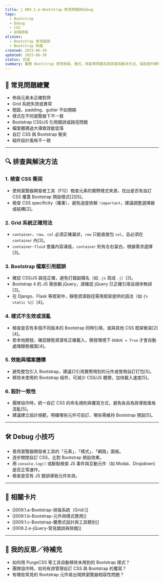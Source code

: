 ```yaml
---
title: 📌 009.1.e-Bootstrap-常見問題與Debug
tags:
  - Bootstrap
  - Debug
  - CSS
  - 前端排版
aliases:
  - Bootstrap 常見錯誤
  - Bootstrap 除錯
created: 2025-06-30
updated: 2025-06-30
status: 完成
summary: 彙整 Bootstrap 常見排版、樣式、效能等問題及其排查與解決方法，協助提升開發效率與維護品質。
---
```


## 🐞 常見問題總覽

- 佈局元素未正確對齊
- Grid 系統失效或異常
- 間距、padding、gutter 不如預期
- 樣式在不同瀏覽器下不一致
- Bootstrap CSS/JS 引用錯誤或路徑問題
- 檔案體積過大導致效能低落
- 自訂 CSS 與 Bootstrap 衝突
- 組件設計風格不一致

---

## 🔍 排查與解決方法

### 1. 檢查 CSS 衝突

- 使用瀏覽器開發者工具（F12）檢查元素的實際樣式來源，找出是否有自訂 CSS 覆蓋 Bootstrap 預設樣式[2][5]。
- 檢查 CSS specificity（權重），避免過度依賴 `!important`，建議調整選擇器或結構[2]。

### 2. Grid 系統正確用法

- `container`、`row`、`col` 必須正確巢狀，`row` 只能直接包 `col`，且必須在 `container` 內[3]。
- `container-fluid` 會讓內容滿版，`container` 則有左右留白，根據需求選擇[3]。

### 3. Bootstrap 檔案引用錯誤

- 確認 CSS/JS 路徑正確，避免打錯副檔名（如 `.js` 寫成 `.j`）[3]。
- Bootstrap 4 的 JS 需依賴 jQuery，請確認 jQuery 已正確引用且順序無誤[3]。
- 在 Django、Flask 等框架中，靜態資源路徑需用框架提供的語法（如 `{% static %}`）[4]。

### 4. 樣式不生效或混亂

- 檢查是否有多個不同版本的 Bootstrap 同時引用，或與其他 CSS 框架衝突[2][4]。
- 若本地開發，確認靜態資源有正確載入，開發環境下 `DEBUG = True` 才會自動處理靜態檔案[4]。

### 5. 效能與檔案體積

- 避免整包引入 Bootstrap，建議只引用實際用到的元件或使用自訂打包[5]。
- 移除未使用的 Bootstrap 組件，可減少 CSS/JS 體積，加快載入速度[5]。

### 6. 設計一致性

- 團隊協作時，統一自訂 CSS 的命名規則與覆寫方式，避免各自為政導致風格混亂[5]。
- 建議建立設計規範，明確哪些元件可自訂、哪些需維持 Bootstrap 預設[5]。

---

## 🛠️ Debug 小技巧

- 善用瀏覽器開發者工具的「元素」、「樣式」、「網路」面板。
- 逐步關閉自訂 CSS，比對 Bootstrap 預設效果。
- 用 `console.log()` 或斷點檢查 JS 事件與互動元件（如 Modal、Dropdown）是否正常運作。
- 檢查是否有 JS 錯誤導致元件失效。

---

## 🔗 相關卡片

- [[009.1.a-Bootstrap-排版系統（Grid）]]
- [[009.1.b-Bootstrap-元件與樣式應用]]
- [[009.1.c-Bootstrap-響應式設計與工具類別]]
- [[009.2.e-jQuery-常見錯誤與除錯]]

---

## 🧐 我的反思／待補充

- 如何用 PurgeCSS 等工具自動移除未用到的 Bootstrap 樣式？
- 團隊協作時，如何有效管理自訂 CSS 與 Bootstrap 的覆寫？
- 有哪些常見的 Bootstrap 元件易出現跨瀏覽器相容性問題？

